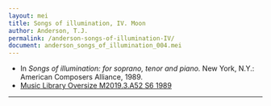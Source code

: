 ```yaml
---
layout: mei
title: Songs of illumination, IV. Moon
author: Anderson, T.J.
permalink: /anderson-songs-of-illumination-IV/
document: anderson_songs_of_illumination_004.mei
---
```


- In *Songs of illumination: for soprano, tenor and piano.* New York, N.Y.: American Composers Alliance, 1989.
- <a href="https://tufts-primo.hosted.exlibrisgroup.com/permalink/f/14dinuo/01TUN_ALMA21102270180003851" target="_blank">Music Library Oversize M2019.3.A52 S6 1989</a>

---
